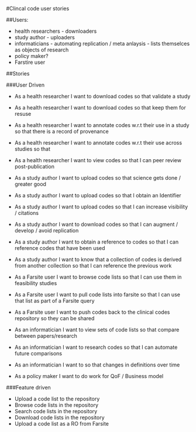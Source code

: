 #Clincal code user stories

##Users:
  
  * health researchers - downloaders  
  * study author - uploaders  
  * informaticians - automating replication / meta anlaysis - lists themselces as objects of research  
  * policy maker?  
  * Farstire user

##Stories

###User Driven

* As a health researcher I want to download codes so that validate a study
* As a health researcher I want to download codes so that keep them for resuse
* As a health researcher I want to annotate codes w.r.t their use in a study so that there is a record of provenance 
* As a health researcher I want to annotate codes w.r.t their use across studies so that 
* As a health researcher I want to view codes so that I can peer review post-publication

* As a study author I want to upload codes so that science gets done / greater good
* As a study author I want to upload codes so that I obtain an Identifier
* As a study author I want to upload codes so that I can increase visibility / citations
* As a study author I want to download codes so that I can augment / develop / avoid replication 
* As a study author I want to obtain a reference to codes so that I can reference codes that have been used

* As a study author I want to know that a collection of codes is derived from another collection so that I can reference the previous work

* As a Farsite user I want to browse code lists so that I can use them in feasibility studies
* As a Farsite user I want to pull code lists into farsite so that I can use that list as part of a Farsite query
* As a Farsite user I want to push codes back to the clinical codes repository so they can be shared

* As an informatician I want to view sets of code lists so that compare between papers/research
* As an informatician I want to research codes so that I can automate future comparisons
* As an informatician I want to  so that changes in definitions over time

* As a policy maker I want to do work for QoF / Business model


###Feature driven

* Upload a code list to the repository
* Browse code lists in the repository
* Search code lists in the repository
* Download code lists in the repository
* Upload a code list as a RO from Farsite

  